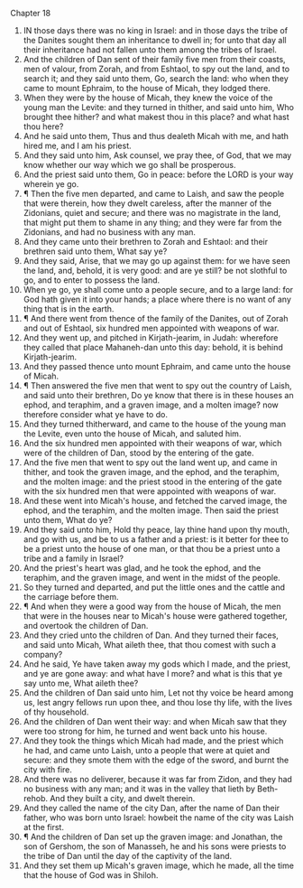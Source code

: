 

Chapter 18

1. IN those days there was no king in Israel: and in those days the tribe of the Danites sought them an inheritance to dwell in; for unto that day all their inheritance had not fallen unto them among the tribes of Israel.
2. And the children of Dan sent of their family five men from their coasts, men of valour, from Zorah, and from Eshtaol, to spy out the land, and to search it; and they said unto them, Go, search the land: who when they came to mount Ephraim, to the house of Micah, they lodged there.
3. When they were by the house of Micah, they knew the voice of the young man the Levite: and they turned in thither, and said unto him, Who brought thee hither?  and what makest thou in this place?  and what hast thou here?
4. And he said unto them, Thus and thus dealeth Micah with me, and hath hired me, and I am his priest.
5. And they said unto him, Ask counsel, we pray thee, of God, that we may know whether our way which we go shall be prosperous.
6. And the priest said unto them, Go in peace: before the LORD is your way wherein ye go.
7. ¶ Then the five men departed, and came to Laish, and saw the people that were therein, how they dwelt careless, after the manner of the Zidonians, quiet and secure; and there was no magistrate in the land, that might put them to shame in any thing; and they were far from the Zidonians, and had no business with any man.
8. And they came unto their brethren to Zorah and Eshtaol: and their brethren said unto them, What say ye?
9. And they said, Arise, that we may go up against them: for we have seen the land, and, behold, it is very good: and are ye still?  be not slothful to go, and to enter to possess the land.
10. When ye go, ye shall come unto a people secure, and to a large land: for God hath given it into your hands; a place where there is no want of any thing that is in the earth.
11. ¶ And there went from thence of the family of the Danites, out of Zorah and out of Eshtaol, six hundred men appointed with weapons of war.
12. And they went up, and pitched in Kirjath-jearim, in Judah: wherefore they called that place Mahaneh-dan unto this day: behold, it is behind Kirjath-jearim.
13. And they passed thence unto mount Ephraim, and came unto the house of Micah.
14. ¶ Then answered the five men that went to spy out the country of Laish, and said unto their brethren, Do ye know that there is in these houses an ephod, and teraphim, and a graven image, and a molten image?  now therefore consider what ye have to do.
15. And they turned thitherward, and came to the house of the young man the Levite, even unto the house of Micah, and saluted him.
16. And the six hundred men appointed with their weapons of war, which were of the children of Dan, stood by the entering of the gate.
17. And the five men that went to spy out the land went up, and came in thither, and took the graven image, and the ephod, and the teraphim, and the molten image: and the priest stood in the entering of the gate with the six hundred men that were appointed with weapons of war.
18. And these went into Micah's house, and fetched the carved image, the ephod, and the teraphim, and the molten image.  Then said the priest unto them, What do ye?
19. And they said unto him, Hold thy peace, lay thine hand upon thy mouth, and go with us, and be to us a father and a priest: is it better for thee to be a priest unto the house of one man, or that thou be a priest unto a tribe and a family in Israel?
20. And the priest's heart was glad, and he took the ephod, and the teraphim, and the graven image, and went in the midst of the people.
21. So they turned and departed, and put the little ones and the cattle and the carriage before them.
22. ¶ And when they were a good way from the house of Micah, the men that were in the houses near to Micah's house were gathered together, and overtook the children of Dan.
23. And they cried unto the children of Dan.  And they turned their faces, and said unto Micah, What aileth thee, that thou comest with such a company?
24. And he said, Ye have taken away my gods which I made, and the priest, and ye are gone away: and what have I more?  and what is this that ye say unto me, What aileth thee?
25. And the children of Dan said unto him, Let not thy voice be heard among us, lest angry fellows run upon thee, and thou lose thy life, with the lives of thy household.
26. And the children of Dan went their way: and when Micah saw that they were too strong for him, he turned and went back unto his house.
27. And they took the things which Micah had made, and the priest which he had, and came unto Laish, unto a people that were at quiet and secure: and they smote them with the edge of the sword, and burnt the city with fire.
28. And there was no deliverer, because it was far from Zidon, and they had no business with any man; and it was in the valley that lieth by Beth-rehob.  And they built a city, and dwelt therein.
29. And they called the name of the city Dan, after the name of Dan their father, who was born unto Israel: howbeit the name of the city was Laish at the first.
30. ¶ And the children of Dan set up the graven image: and Jonathan, the son of Gershom, the son of Manasseh, he and his sons were priests to the tribe of Dan until the day of the captivity of the land.
31. And they set them up Micah's graven image, which he made, all the time that the house of God was in Shiloh.
